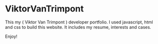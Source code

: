 # ViktorVanTrimpont


This my ( Viktor Van Trimpont ) developer portfolio. 
I used javascript, html and css to build this website.
It includes my resume, interests and cases.

Enjoy!

